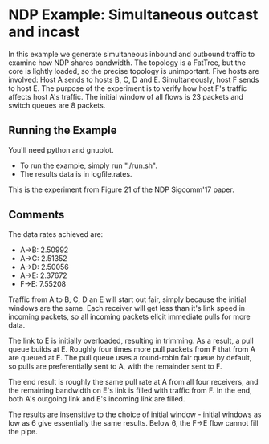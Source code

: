 # NDP Example: Simultaneous outcast and incast

In this example we generate simultaneous inbound and outbound traffic
to examine how NDP shares bandwidth.  The topology is a FatTree, but
the core is lightly loaded, so the precise topology is unimportant.
Five hosts are involved: Host A sends to hosts B, C, D and E.
Simultaneously, host F sends to host E.  The purpose of the experiment
is to verify how host F's traffic affects host A's traffic. The
initial window of all flows is 23 packets and switch queues are 8
packets.  

## Running the Example

You'll need python and gnuplot.

* To run the example, simply run "./run.sh".
* The results data is in logfile.rates.

This is the experiment from Figure 21 of the NDP Sigcomm'17
paper.

## Comments

The data rates achieved are:

* A->B: 2.50992
* A->C: 2.51352
* A->D: 2.50056
* A->E: 2.37672
* F->E: 7.55208

Traffic from A to B, C, D an E will start out fair, simply because the
initial windows are the same.  Each receiver will get less than it's
link speed in incoming packets, so all incoming packets elicit
immediate pulls for more data.

The link to E is initially overloaded, resulting in trimming.  As a
result, a pull queue builds at E.  Roughly four times more pull
packets from F that from A are queued at E.  The pull queue uses a
round-robin fair queue by default, so pulls are preferentially sent to
A, with the remainder sent to F.

The end result is roughly the same pull rate at A from all four
receivers, and the remaining bandwidth on E's link is filled with
traffic from F.  In the end, both A's outgoing link and E's incoming
link are filled.

The results are insensitive to the choice of initial window - initial
windows as low as 6 give essentially the same results.  Below 6, the
F->E flow cannot fill the pipe.
